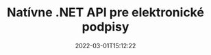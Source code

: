 ---
############################# Static ############################
layout: "product"
date: 2022-03-01T15:12:22
draft: false
#operation: 
#signaturetype: 
#fileformat: 
#productName: Java
lang: sk
#productCode: java
#otherformats: 
#breadcrumb: Put  signature on  for Java
product: "Signature"
product_tag: "signature"
platform: ".NET"
platform_tag: "net"

############################# Head ############################
head_title: ".NET Digital Signature API - Elektronický podpis PDF Word Excel Obrázky"
head_description: "C# .NET API pre digitálny podpis, knižnica eSignature na elektronické podpisovanie PDF, Word, Excel, PowerPoint, obrázky a formáty grafických dokumentov."

############################# Header ############################
title: "Natívne .NET API pre elektronické podpisy"
description: "Pridajte digitálne podpisy do formátov dokumentov a implementujte obľúbené typy elektronických podpisov (text, obrázok, QR kód, čiarový kód, pečiatka a metadáta) v aplikáciách .NET."
button:
    enable: true

############################# SubMenu ############################
submenu:
    enable: true
    
    left:
        img_alt: "GroupDocs.Signature for .NET"
        image: "https://www.groupdocs.cloud/templates/groupdocs/images/product-logos/groupdocs-signature-net.png"
        product: "GroupDocs.Signature"
        platform: ".NET"

    middle:
        button:
            # button loop
            - link: "#overview"
              text: "Prehľad"

            # button loop
            - link: "#features"
              text: "Vlastnosti"

            # button loop
            - link: "#support"
              text: "podpora"

            # button loop
            - link: "https://products.groupdocs.app/signature"
              text: "Živá ukážka"

            # button loop
            - link: "https://purchase.groupdocs.com/pricing/signature/net"
              text: "Stanovenie cien"

    right:
        link_download: "https://downloads.groupdocs.com/signature"
        link_learn: "https://docs.groupdocs.com/signature/net/"
        link_buy: "https://purchase.groupdocs.com"

############################# Overview ############################
overview:
    enable: true
    content: |
      Použite GroupDocs.Signature for .NET API na vytváranie aplikácií v C#, ASP.NET a ďalších technológiách založených na .NET, ktoré vám umožňujú podpisovať digitálne obchodné dokumenty, ako sú PDF, Microsoft Word, tabuľky Excel, prezentácie PowerPoint, obrázky, OpenDocument a iné priemyselné štandardné formáty súborov bez potreby inštalácie ďalšieho softvéru. Práca s touto knižnicou elektronických podpisov je jednoduchá a vývojári .NET môžu do svojich aplikácií jednoducho pridať pokročilé funkcie digitálneho podpisu, čo používateľom umožňuje bezpečne podpisovať, vyhľadávať a overovať elektronické podpisy z obľúbených formátov dokumentov. Podporuje implementáciu rôznych typov podpisov, ako je text, obrázok, čiarový kód, QR kód, pole formulára, pečiatka a metadáta.  

      Rozhranie API na podpis dokumentov vám umožňuje jednoduché a pokročilé možnosti vyhľadávania, aby ste v dokumente rýchlo našli požadované podpisy. Pomocou tohto rozhrania API na podpisovanie dokumentov bohatého na funkcie je možné použiť aj štýl podpisu, správu vzhľadu a prispôsobenie vlastností podpisu, ako sú rozmery, tieň, zarovnanie a ďalšie.  

      GroupDocs.Signature for .NET je možné použiť v akomkoľvek vývojovom prostredí, ktoré podporuje platformu .NET. Je kompatibilný so všetkými jazykmi založenými na .NET a podporuje populárne operačné systémy (Windows, Linux, MacOS), kde je možné nainštalovať rámce Mono alebo .NET (vrátane .NET Core).
    tabs:
      enable: true
      
      ## TAB ONE ##
      tab_one:
        description: |
          Nasleduje prehľad GroupDocs.Signature pre .NET:
      
        left:
          enable: true
          icon: "fab fa-html5"
          title: "Typy podpisov"
          content: |
            * Textový podpis
            * Obrazový podpis
            * Digitálne podpisy
            * Podpis QR kódu
            * Podpis čiarového kódu
            * Pečiatka Podpis
            * Podpis metadát
      
      ## TAB TWO ##
      tab_two:
        description: |
          GroupDocs.Signature for .NET podporuje prezeranie všetkých populárnych [formátov súborov dokumentov] (https://docs.groupdocs.com/signature/net/supported-document-formats/). Pomocou niekoľkých riadkov kódu pridajte do svojich aplikácií .NET podpis PDF, Microsoft Office Word, tabuľku Excel, obrázok, HTML, Outlook e-mail, OneNote, Project a možnosti prezerania grafiky.

        left:
          enable: true
          table:
            # table loop
            - title: "Microsoft Office"
              content: |
                * **Word:** DOC, DOCX, DOCM, DOT, DOTX, DOTM, RTF, TXT
                * **Excel:** XLS, XLSX, XLSM, XLSB, XLTM, XLT, XLTM, XLTX, XLAM, SXC, SpreadsheetML
                * **PowerPoint:** PPT, PPTX, PPS, PPSX, PPSM, POT, POTM, POTX, PPTM

        right:
          enable: true
          table:
            # table loop
            - title: "Images & Other Formats"
              content: |
                * **snímky**: JPG, BMP, PNG, TIFF, GIF, DCM, WEBP
                * **OpenDocument**: ODT, OTT, OTS, ODS, ODP, OTP, ODG
                * **Jpeg2000**: JP2, JPF, JPX, J2K, J2C, JPM
                * **Metasúbory**: EMF, WMF, CMX
                * **Prenosný**: PDF
                * **Škálovateľná vektorová grafika**: CDR, SVG
                * **Adobe Photoshop**: PSD
                * **Iní**: DJVU

      ## TAB THREE ##
      tab_three:
        description: |
          GroupDocs.Signature for .NET podporuje nasledujúce operačné systémy, rámce a správcov balíkov:
        
        left:
          enable: true
          table:
            # table loop
            - icon: "fab fa-windows"
              title: "Operačné systémy"
              content: |
                * Windows Desktop
                * Windows Server
                * Windows Azure
                * Linux
                * MacOS

            # table loop
            - icon: "fas fa-code"
              title: "Podporované rámce"
              content: |
                * .NET Framework 2.0 or higher
                * Mono Framework 1.2 or higher
                * .NET Standard 2.0
                * .NET Core 2.0
                * .NET Core 2.1

        right:
          enable: true
          table:
            # table loop
            - icon: "fas fa-box"
              title: "Správca balíkov"
              content: |
                * NuGet

            # table loop
            - icon: "fas fa-tools"
              title: "Vývojové prostredia"
              content: |
                * Microsoft Visual Studio
                * Xamarin.Android
                * Xamarin.IOS
                * Xamarin.Mac
                * MonoDevelop

############################# Features ############################
features:
    enable: true
    title: "GroupDocs.Signature for .NET Features"

    feature:
      # feature loop
      - icon: "fas fa-copy"
        content: "Vytvárajte, vyhľadávajte, aktualizujte, skryte, overujte a odstráňte elektronické podpisy z podporovaných formátov dokumentov"

      # feature loop
      - icon: "fas fa-eye"
        content: "Zadajte rozšírené elektronické podpisy XML (XAdES) pre tabuľky Excel"

      # feature loop
      - icon: "fas fa-bolt"
        content: "Získajte obrazový obsah z dokumentov podpísaných QR kódom, čiarovým kódom a obrazovým podpisom"
      
      # feature loop
      - icon: "fas fa-file-powerpoint"
        content: "Nastavte výšku, šírku, okraje a zarovnanie pre textový alebo obrázkový podpis a miesto na konkrétnej stránke"

      # feature loop
      - icon: "fas fa-code"
        content: "Vyhľadávajte, overujte a digitálne podpisujte prezentačné dokumenty programu PowerPoint"

      # feature loop
      - icon: "fas fa-cloud"
        content: "Podpíšte formáty dokumentov na spracovanie textu pomocou natívnych textových vodoznakov"

      # feature loop
      - icon: "fas fa-remove-format"
        content: "Podporuje zaoblené rohy pre obdĺžnikové typy podpisov"

      # feature loop
      - icon: "fas fa-comment-slash"
        content: "Použite textový alebo obrázkový podpis na konkrétnom hárku programu Excel alebo nastavte elektronický podpis vo všetkých hárkoch"

      # feature loop
      - icon: "fas fa-location-arrow"
        content: "Zadajte konkrétne číslo riadka a stĺpca na umiestnenie podpisu textu alebo obrázka do hárka programu Excel"

      # feature loop
      - icon: "fas fa-border-all"
        content: "Použiť tieň na textový podpis v programe Microsoft PowerPoint a nastaviť jeho farbu, uhol a priehľadnosť"

      # feature loop
      - icon: "fas fa-wrench"
        content: "Konfigurácia štýlov ohraničenia a možností písma podpisu textu pre hárky programu Excel"

      # feature loop
      - icon: "fas fa-columns"
        content: "Nastavte typ podpisu obrázka, napr. Okrúhle alebo štvorcové a konfigurujte okraje, farbu písma, rotáciu"

      # feature loop
      - icon: "fas fa-file-word"
        content: "Použite digitálne certifikáty na dokumenty, tabuľky a súbor PDF s riadkom podpisu"

      # feature loop
      - icon: "fas fa-envelope"
        content: "Vykonajte nastavenia farieb, použite priehľadnosť a otočenie na podpis textu"

      # feature loop
      - icon: "fas fa-print"
        content: "Možnosti nastavenia jasu a odtieňov sivej a špecifikácia odsadenia podpisu obrázka v obrázku"

      # feature loop
      - icon: "fas fa-file-archive"
        content: "Vkladať vlastné objekty, serializovať, ako aj šifrovať a dešifrovať hodnoty podpisu metadát dokumentu PDF"

      # feature loop
      - icon: "fas fa-lock"
        content: "Skryť, odstrániť alebo prispôsobiť vzhľad digitálnych podpisov z dokumentov PDF"

      # feature loop
      - icon: "fas fa-file-code"
        content: "Podpisujte dokumenty PDF pomocou poľa digitálneho formulára a textového podpisu ako obrázka, anotácie, nálepky alebo vodoznaku"
      
      # feature loop
      - icon: "fas fa-fill-drip"
        content: "Vložte textový podpis do polí formulára v dokumentoch MS Word a PDF"

      # feature loop
      - icon: "fas fa-file-excel"
        content: "Zadajte ľubovoľné strany dokumentov na spracovanie podpisu alebo rozšíreného overenia elektronického podpisu pre súbory programu Word"

      # feature loop
      - icon: "fas fa-heading"
        content: "Uložte súbor s podpísaným obrázkom v inom formáte a exportujte podpísanú tabuľku ako obrázok alebo viacstránkový TIFF"

      # feature loop
      - icon: "fas fa-project-diagram"
        content: "Priraďte, upravte a odstráňte heslo k podpísaným súborom a použite elektronický podpis na súbory chránené heslom"

      # feature loop
      - icon: "fas fa-cube"
        content: "Pracovné hárky eSign, PowerPointové snímky, Word dokumenty a obrázky s vlastnými objektmi v metaúdajoch"

      # feature loop
      - icon: "fab fa-uncharted"
        content: "Nastavte štýly podpisového štetca ako plný, textúra, lineárny prechod a radiálny prechod"

      # feature loop
      - icon: "fab fa-uncharted"
        content: "Podpisujte dokumenty pomocou vlastného šifrovaného textu alebo údajov QR kódu"

      # feature loop
      - icon: "fab fa-uncharted"
        content: "Vyhľadávajte a podpisujte súbory vo formáte DjVu ako obrázkový dokument"

      # feature loop
      - icon: "fab fa-uncharted"
        content: "Extrahujte informácie o dokumente, napr. počet strán, prostredníctvom adresy URL súboru"

      # feature loop
      - icon: "fab fa-uncharted"
        content: "Vyhľadávajte, podpisujte a overujte súbory CorelDraw ako obrázkové dokumenty"

      # feature loop
      - icon: "fab fa-uncharted"
        content: "Uchovávajte históriu informácií o spracovaných alebo vymazaných podpisoch uložených v metaúdajoch"

      # feature loop
      - icon: "fab fa-uncharted"
        content: "Pridajte vlastný dátový objekt, VCard alebo e-mailový objekt do QR kódu a overte zašifrovaný QR kód v súboroch PDF"

    more_feature:
      # more_feature_loop
      - title: "Jednoduché pridávanie digitálnych podpisov"
        content: |
          GroupDocs.Signature for .NET API vám umožňuje pridávať rôzne typy podpisov do podporovaných formátov súborov. Typy podpisov, ako je text, obrázok, digitálny, pečiatka, QR-kód, čiarový kód a metadáta, je možné použiť pomocou GroupDocs.Signature for .NET. Nasledujúci príklad kódu ukazuje, ako použiť textový podpis na dokument PDF:

          ```cs
          using (Signature signature = new Signature("D:\\sample.pdf"))
          {
          TextSignOptions options = new TextSignOptions("John Smith")
          {
          // nastaviť farbu textu
          ForeColor = Color.Red
          };
          // podpísať dokument do spisu
          signature.Sign("D:\\signed.pdf", options);
          }
          ```

      # more_feature_loop
      - title: "Podporované typy podpisov čiarových kódov"
        content: |
          Naše rozhranie API na manipuláciu s podpismi vám ponúka funkciu aplikovania podpisov čiarových kódov na podporované formáty dokumentov. GroupDocs.Signature for .NET podporuje rôzne typy čiarových kódov, ako napríklad Code128, Code39Extended, Code39Standard, EAN14, EAN8, ITF14, UPCA a UPCE. Poskytuje sa aj statický objekt s názvom „AllTypes“ na podporu všetkých registrovaných typov čiarových kódov.

      # more_feature_loop
      - title: "Vyhľadajte podpisy a certifikáty"
        content: |
          GroupDocs.Signature for .NET API vám umožňuje vyhľadávať digitálne certifikáty z dokumentov programu Word, tabuliek Excelu a súborov PDF. Môžete tiež získať všetky digitálne certifikáty registrované v systéme. Podpisy metadát možno vyhľadávať aj v dokumentoch programu Word, tabuľkách programu Excel, obrázkoch a súboroch PDF pomocou GroupDocs.Signature for .NET API.  

          Prostredníctvom GroupDocs.Signature for .NET API môžete vyhľadávať podpisy QR-Code a čiarových kódov v akomkoľvek dokumente, prezentácii, tabuľkovom hárku, obrázku, ako aj súbore PDF a získať tak priebeh vyhľadávania. Vlastné dátové objekty môžete vyhľadávať aj v dokumentoch podpísaných podpisom QR-Code.

      # more_feature_loop
      - title: "Rozšírené možnosti vyhľadávania pre čiarový kód"
        content: |
          Pomocou GroupDocs.Signature for.NET API môžete vyhľadať a nájsť požadovaný čiarový kód veľmi jednoducho, pretože naše rozhranie API pre podpis ponúka pokročilé možnosti vyhľadávania. Umožňujú vám vyhľadávať čiarový kód na konkrétnej stránke, prehľadávať v dokumente, špecifikovať rôzne strany na vyhľadávanie (prvá, posledná, párna, nepárna), vyhľadávať čiarový kód konkrétneho typu kódovania, vyhľadávať čiarový kód na základe špecifického textového reťazca alebo vyhľadávať čiarový kód. na základe reťazca s možnosťou „obsahuje“.

############################# Support ############################
support:
    enable: true

############################# Solutions ############################
solutions:
    enable: true
    title: "GroupDocs.Signature ponúka rozhrania API na prezeranie dokumentov pre ďalšie populárne vývojové prostredia"

    solution:
        # solution loop
        - img_alt: "GroupDocs.Signature for Java"
          image: "https://www.groupdocs.cloud/templates/groupdocs/images/product-logos/groupdocs-signature-java.png"
          product: "GroupDocs.Signature"
          platform: "Java"
          link: "/signature/java/"

############################# Back to top ###############################
back_to_top:
  enable: true
---